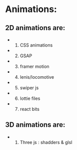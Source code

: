 # Animations:
## 2D animations are:
- 1. CSS animations
- 2. GSAP
- 3. framer motion
- 4. lenis/locomotive
- 5. swiper js
- 6. lottie files
- 7. react bits

## 3D animations are:
- 1. Three js : shadders & glsl